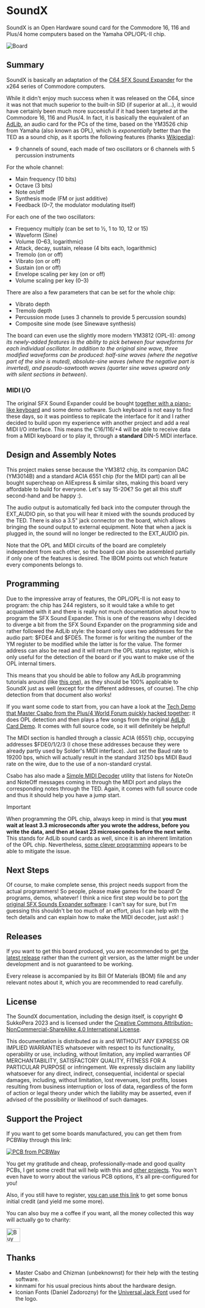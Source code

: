 # SoundX
SoundX is an Open Hardware sound card for the Commodore 16, 116 and Plus/4 home computers based on the Yamaha OPL/OPL-II chip.

![Board](https://raw.githubusercontent.com/SukkoPera/SoundX/master/img/render-top.png)

## Summary
SoundX is basically an adaptation of the [C64 SFX Sound Expander](https://www.c64-wiki.com/wiki/Commodore_Sound_Expander) for the x264 series of Commodore computers.

While it didn't enjoy much success when it was released on the C64, since it was not that much superior to the built-in SID (if superior at all...), it would have certainly been much more successful if it had been targeted at the Commodore 16, 116 and Plus/4. In fact, it is basically the equivalent of an [AdLib](https://en.wikipedia.org/wiki/Ad_Lib,_Inc.#AdLib_Music_Synthesizer_Card_(1987)), an audio card for the PCs of the time, based on the YM3526 chip from Yamaha (also known as OPL), which is *exponentially* better than the TED as a sound chip, as it sports the following features (thanks [Wikipedia](https://en.wikipedia.org/wiki/Yamaha_OPL)):

- 9 channels of sound, each made of two oscillators or 6 channels with 5 percussion instruments

For the whole channel:
- Main frequency (10 bits)
- Octave (3 bits)
- Note on/off
- Synthesis mode (FM or just additive)
- Feedback (0–7, the modulator modulating itself)

For each one of the two oscillators:
- Frequency multiply (can be set to 1⁄2, 1 to 10, 12 or 15)
- Waveform (Sine)
- Volume (0–63, logarithmic)
- Attack, decay, sustain, release (4 bits each, logarithmic)
- Tremolo (on or off)
- Vibrato (on or off)
- Sustain (on or off)
- Envelope scaling per key (on or off)
- Volume scaling per key (0–3)

There are also a few parameters that can be set for the whole chip:
- Vibrato depth
- Tremolo depth
- Percussion mode (uses 3 channels to provide 5 percussion sounds)
- Composite sine mode (see Sinewave synthesis)

The board can even use the slightly more modern YM3812 (OPL-II): *among its newly-added features is the ability to pick between four waveforms for each individual oscillator. In addition to the original sine wave, three modified waveforms can be produced: half-sine waves (where the negative part of the sine is muted), absolute-sine waves (where the negative part is inverted), and pseudo-sawtooth waves (quarter sine waves upward only with silent sections in between)*.

### MIDI I/O
The original SFX Sound Expander could be bought [together with a piano-like keyboard](http://www.mssiah-forum.com/viewtopic.php?pid=4598#p4598) and some demo software. Such keyboard is not easy to find these days, so it was pointless to replicate the interface for it and I rather decided to build upon my experience with another project and add a real MIDI I/O interface. This means the C16/116/+4 will be able to receive data from a MIDI keyboard or to play it, through a **standard** DIN-5 MIDI interface.

## Design and Assembly Notes
This project makes sense because the YM3812 chip, its companion DAC (YM3014B) and a standard ACIA 6551 chip (for the MIDI part) can all be bought supercheap on AliExpress & similar sites, making this board very affordable to build for everyone. Let's say 15-20€? So get all this stuff second-hand and be happy :).

The audio output is automatically fed back into the computer through the EXT_AUDIO pin, so that you will hear it mixed with the sounds produced by the TED. There is also a 3.5" jack connector on the board, which allows bringing the sound output to external equipment. Note that when a jack is plugged in, the sound will no longer be redirected to the EXT_AUDIO pin.

Note that the OPL and MIDI circuits of the board are completely independent from each other, so the board can also be assembled partially if only one of the features is desired. The IBOM points out which feature every components belongs to.

## Programming
Due to the impressive array of features, the OPL/OPL-II is not easy to program: the chip has 244 registers, so it would take a while to get acquainted with it and there is really not much documentation about how to program the SFX Sound Expander. This is one of the reasons why I decided to diverge a bit from the SFX Sound Expander on the programming side and rather followed the AdLib style: the board only uses two addresses for the audio part: $FDE4 and $FDE5. The former is for writing the number of the YM register to be modified while the latter is for the value. The former address can also be read and it will return the OPL status register, which is only useful for the detection of the board or if you want to make use of the OPL internal timers.

This means that you should be able to follow any AdLib programming tutorials around (like [this one](https://bochs.sourceforge.io/techspec/adlib_sb.txt)), as they should be 100% applicable to SoundX just as well (except for the different addresses, of course). The chip detection from that document also works!

If you want some code to start from, you can have a look at the [Tech Demo that Master Csabo from the Plus/4 World Forum quickly hacked together](https://plus4world.powweb.com/software/YM3812_Tech_Demo): it does OPL detection and then plays a few songs from the original [AdLib Card Demo](https://vgmrips.net/packs/pack/adlib-music-synthesizer-card-demo-songs-ibm-pc-xt-at). It comes with full source code, so it will definitely be helpful!

The MIDI section is handled through a classic ACIA (6551) chip, occupying addresses $FDE0/1/2/3 (I chose these addresses because they were already partly used by Solder's MIDI interface). Just set the Baud rate to 19200 bps, which will actually result in the standard 31250 bps MIDI Baud rate on the wire, due to the use of a non-standard crystal.

Csabo has also made a [Simple MIDI Decoder](https://plus4world.powweb.com/software/Simple_MIDI_Decoder) utility that listens for NoteOn and NoteOff messages coming in through the MIDI port and plays the corresponding notes through the TED. Again, it comes with full source code and thus it should help you have a jump start.

> [!IMPORTANT]
> When programming the OPL chip, always keep in mind is that **you must wait at least 3.3 microseconds after you wrote the address, before you write the data, and then at least 23 microseconds before the next write**. This stands for AdLib sound cards as well, since it is an inherent limitation of the OPL chip. Nevertheless, [some clever programming](https://c64.xentax.com/index.php/15-testing-ym3812-register-write-timing) appears to be able to mitigate the issue.

## Next Steps
Of course, to make complete sense, this project needs support from the actual programmers! So people, please make games for the board! Or programs, demos, whatever! I think a nice first step would be to port [the original SFX Sounds Expander software](https://csdb.dk/release/?id=155181): I can't say for sure, but I'm guessing this shouldn't be too much of an effort, plus I can help with the tech details and can explain how to make the MIDI decoder, just ask! :)

## Releases
If you want to get this board produced, you are recommended to get [the latest release](https://github.com/SukkoPera/SoundX/releases) rather than the current git version, as the latter might be under development and is not guaranteed to be working.

Every release is accompanied by its Bill Of Materials (BOM) file and any relevant notes about it, which you are recommended to read carefully.

## License
The SoundX documentation, including the design itself, is copyright &copy; SukkoPera 2023 and is licensed under the [Creative Commons Attribution-NonCommercial-ShareAlike 4.0 International License](https://creativecommons.org/licenses/by-nc-sa/4.0/).

This documentation is distributed *as is* and WITHOUT ANY EXPRESS OR IMPLIED WARRANTIES whatsoever with respect to its functionality, operability or use, including, without limitation, any implied warranties OF MERCHANTABILITY, SATISFACTORY QUALITY, FITNESS FOR A PARTICULAR PURPOSE or infringement. We expressly disclaim any liability whatsoever for any direct, indirect, consequential, incidental or special damages, including, without limitation, lost revenues, lost profits, losses resulting from business interruption or loss of data, regardless of the form of action or legal theory under which the liability may be asserted, even if advised of the possibility or likelihood of such damages.

## Support the Project
If you want to get some boards manufactured, you can get them from PCBWay through this link:

[![PCB from PCBWay](https://www.pcbway.com/project/img/images/frompcbway.png)](https://www.pcbway.com/project/shareproject/SoundX_An_AdLib_card_for_your_Commodore_16_116_4_883d1907.html)

You get my gratitude and cheap, professionally-made and good quality PCBs, I get some credit that will help with this and [other projects](https://www.pcbway.com/project/member/?bmbno=72D33927-5EF6-42). You won't even have to worry about the various PCB options, it's all pre-configured for you!

Also, if you still have to register, [you can use this link](https://www.pcbway.com/setinvite.aspx?inviteid=41100) to get some bonus initial credit (and yield me some more).

You can also buy me a coffee if you want, all the money collected this way will actually go to charity:

<a href='https://ko-fi.com/L3L0U18L' target='_blank'><img height='36' style='border:0px;height:36px;' src='https://az743702.vo.msecnd.net/cdn/kofi2.png?v=2' border='0' alt='Buy Me a Coffee at ko-fi.com' /></a>

## Thanks
* Master Csabo and Chizman (unbeknownst) for their help with the testing software.
* kinmami for his usual precious hints about the hardware design.
* Iconian Fonts (Daniel Zadorozny) for the [Universal Jack Font](https://www.fontspace.com/universal-jack-font-f101650) used for the logo.
